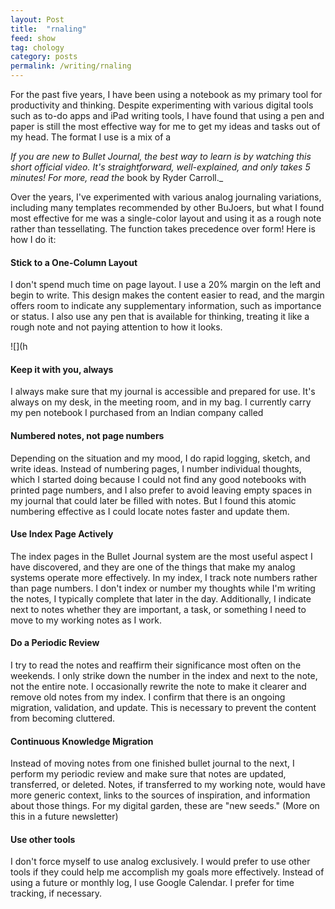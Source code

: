 ```yaml
---
layout: Post
title:  "rnaling"
feed: show
tag: chology
category: posts
permalink: /writing/rnaling
---
```


For the past five years, I have been using a notebook as my primary tool for productivity and thinking. Despite experimenting with various digital tools such as to-do apps and iPad writing tools, I have found that using a pen and paper is still the most effective way for me to get my ideas and tasks out of my head. The format I use is a mix of a 

_If you are new to Bullet Journal, the best way to learn is by watching this short official video. It's straightforward, well-explained, and only takes 5 minutes! For more, read the_ book by Ryder Carroll._

Over the years, I've experimented with various analog journaling variations, including many templates recommended by other BuJoers, but what I found most effective for me was a single-color layout and using it as a rough note rather than tessellating. The function takes precedence over form! Here is how I do it:

#### Stick to a One-Column Layout

I don't spend much time on page layout. I use a 20% margin on the left and begin to write. This design makes the content easier to read, and the margin offers room to indicate any supplementary information, such as importance or status. I also use any pen that is available for thinking, treating it like a rough note and not paying attention to how it looks.

![](h
#### Keep it with you, always

I always make sure that my journal is accessible and prepared for use. It's always on my desk, in the meeting room, and in my bag. I currently carry my pen notebook I purchased from an Indian company called 

#### Numbered notes, not page numbers

Depending on the situation and my mood, I do rapid logging, sketch, and write ideas. Instead of numbering pages, I number individual thoughts, which I started doing because I could not find any good notebooks with printed page numbers, and I also prefer to avoid leaving empty spaces in my journal that could later be filled with notes. But I found this atomic numbering effective as I could locate notes faster and update them.

#### Use Index Page Actively

The index pages in the Bullet Journal system are the most useful aspect I have discovered, and they are one of the things that make my analog systems operate more effectively. In my index, I track note numbers rather than page numbers. I don't index or number my thoughts while I'm writing the notes, I typically complete that later in the day. Additionally, I indicate next to notes whether they are important, a task, or something I need to move to my working notes as I work.

#### Do a Periodic Review

I try to read the notes and reaffirm their significance most often on the weekends. I only strike down the number in the index and next to the note, not the entire note. I occasionally rewrite the note to make it clearer and remove old notes from my index. I confirm that there is an ongoing migration, validation, and update. This is necessary to prevent the content from becoming cluttered.

#### Continuous Knowledge Migration

Instead of moving notes from one finished bullet journal to the next, I perform my periodic review and make sure that notes are updated, transferred, or deleted. Notes, if transferred to my working note, would have more generic context, links to the sources of inspiration, and information about those things. For my digital garden, these are "new seeds." (More on this in a future newsletter)

#### Use other tools

I don't force myself to use analog exclusively. I would prefer to use other tools if they could help me accomplish my goals more effectively. Instead of using a future or monthly log, I use Google Calendar. I prefer  for time tracking, if necessary.
